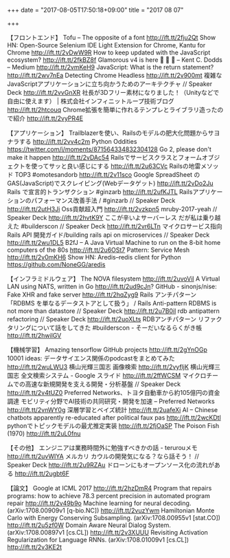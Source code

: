 +++
date = "2017-08-05T17:50:18+09:00"
title = "2017 08 07"

+++

【フロントエンド】
Tofu – The opposite of a font http://ift.tt/2fju2Qt
Show HN: Open-Source Selenium IDE Light Extension for Chrome, Kantu for Chrome http://ift.tt/2vDwW9R
How to keep updated with the JavaScript ecosystem? http://ift.tt/2fkBZ8f
Glamorous v4 is here 💄 🎉 🎊 – Kent C. Dodds – Medium http://ift.tt/2vmKeH9
JavaScript: What is the return statement? http://ift.tt/2wv7nEa
Detecting Chrome Headless http://ift.tt/2v900mt
複雑なJavaScriptアプリケーションに立ち向かうためのアーキテクチャ // Speaker Deck http://ift.tt/2vvGnXR
社長が3Dフリー素材になりました！（Unityなどで自由に使えます） | 株式会社インフィニットループ技術ブログ http://ift.tt/2htcouq
Chrome拡張を簡単に作れるテンプレとライブラリ造ったので紹介 http://ift.tt/2vyPR4E

【アプリケーション】
Trailblazerを使い、Railsのモデルの肥大化問題からサヨナラする http://ift.tt/2vv4c2m
Python Oddities https://twitter.com/i/moments/871564334832304128
Go 2, please don't make it happen http://ift.tt/2vDAc54
Railsでサービスクラスとフォームオブジェクトを使ってサッと良い感じにする http://ift.tt/2u63CVc
Railsの地雷メソッド TOP3 #omotesandorb http://ift.tt/2v11sco
Google SpreadSheet のGAS(JavaScript)でスクレイピング(Webデータゲット) http://ift.tt/2vDo2Ju
Rails で宣言的トランザクション #ginzarb http://ift.tt/2ufKJTL
Railsアプリケーションのパフォーマンス改善手法 / #ginzarb // Speaker Deck http://ift.tt/2utH3Ji
Oss貢献超入門 http://ift.tt/2vzkpn5
mruby-2017-yeah // Speaker Deck http://ift.tt/2hvtK9Y
ここが辛いよサーバーレス だが私は乗り越えた #builderscon // Speaker Deck http://ift.tt/2vr6LTn
マイクロサービス指向 Rails API 開発ガイド/building rails api on microservices // Speaker Deck http://ift.tt/2wu1DL5
B2fJ – A Java Virtual Machine to run on the 8-bit home computers of the 80s http://ift.tt/2u6OSt7
Pattern: Service Mesh http://ift.tt/2v0mKH6
Show HN: Aredis–redis client for Python https://github.com/NoneGG/aredis

【インフラミドルウェア】
The NOVA filesystem http://ift.tt/2uvoVil
A Virtual LAN using NATS, written in Go http://ift.tt/2ud9cJn?
GitHub - sinonjs/nise: Fake XHR and fake server http://ift.tt/2hqZyg9
Rails アンチパターン「RDBMS を単なるデータストアとして扱う」 / Rails Anti-pattern RDBMS is not more than datastore // Speaker Deck http://ift.tt/2u7B0il
rdb antipattern refactoring // Speaker Deck http://ift.tt/2uoXLts
RDBアンチパターン リファクタリングについて話をしてきた #builderscon - そーだいなるらくがき帳 http://ift.tt/2hwilGV

【機械学習】
Amazing tensorflow GitHub projects http://ift.tt/2gYnOGp
10001 ideas: データサイエンス関係のpodcastをまとめてみた http://ift.tt/2wuLWU3
横山光輝三国志 画像検索 http://ift.tt/2vyfljK
横山光輝三国志 全文検索システム - Google スライド http://ift.tt/2ffWCSM
マイクロチームでの高速な新規開発を支える開発・分析基盤 // Speaker Deck http://ift.tt/2v4tUZ0
Preferred Networks、トヨタ自動車から約105億円の資金調達 モビリティ分野でAI技術の共同研究・開発を加速 – Preferred Networks http://ift.tt/2vnWY0g
深層学習とベイズ統計 http://ift.tt/2uafeXi
AI – Chinese chatbots apparently re-educated after political faux pas http://ift.tt/2wcKDtl
pythonでトピックモデルの最尤推定実装 http://ift.tt/2fjOaSP
The Poison Fish (1970) http://ift.tt/2uL0fnu

【その他】
エンジニアは業務時間外に勉強すべきかの話 - terurouメモ http://ift.tt/2uvWIYA
メルカリ カウルの開発気になる？なら話そう！ // Speaker Deck http://ift.tt/2u9RZAu
ドローンにもオープンソース化の流れがある http://ift.tt/2ugbt6F

【論文】
Google at ICML 2017 http://ift.tt/2hzDmR4
Program that repairs programs: how to achieve 78.3 percent precision in automated program repair http://ift.tt/2v49b9o
Machine learning for neural decoding. (arXiv:1708.00909v1 [q-bio.NC]) http://ift.tt/2vuzYwm
Hamiltonian Monte Carlo with Energy Conserving Subsampling. (arXiv:1708.00955v1 [stat.CO]) http://ift.tt/2u5zf0W
Domain Aware Neural Dialog System. (arXiv:1708.00897v1 [cs.CL]) http://ift.tt/2v3XUUU
Revisiting Activation Regularization for Language RNNs. (arXiv:1708.01009v1 [cs.CL]) http://ift.tt/2v3KE2t
